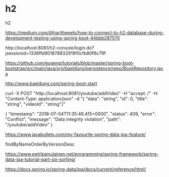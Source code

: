 # h2
h2

https://medium.com/@harittweets/how-to-connect-to-h2-database-during-development-testing-using-spring-boot-44bbb287570


http://localhost:8081/h2-console/login.do?jsessionid=1338ffd901878832919f0cfb80f6c79f

https://github.com/eugenp/tutorials/blob/master/spring-boot-bootstrap/src/main/java/org/baeldung/persistence/repo/BookRepository.java


http://www.baeldung.com/spring-boot-start


curl -X POST "http://localhost:8081/youtube/addVideo" -H "accept: */*" -H "Content-Type: application/json" -d "{ \"data\": \"string\", \"id\": 0, \"title\": \"string\", \"videoId\": \"string\"}"

{
  "timestamp": "2018-07-04T11:35:49.415+0000",
  "status": 409,
  "error": "Conflict",
  "message": "Data integrity violation",
  "path": "/youtube/addVideo"
}


https://www.javabullets.com/my-favourite-spring-data-jpa-feature/

findByNameOrderByVersionDesc

https://www.petrikainulainen.net/programming/spring-framework/spring-data-jpa-tutorial-part-six-sorting/


https://docs.spring.io/spring-data/jpa/docs/current/reference/html/